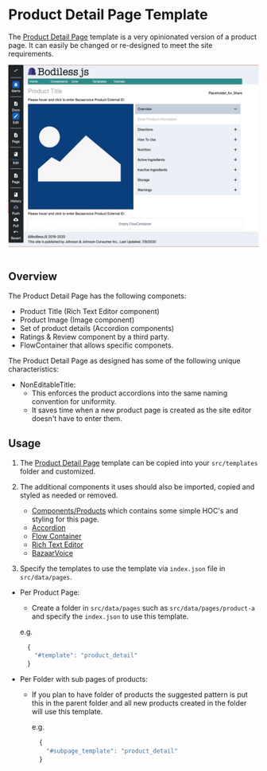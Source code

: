 # Product Detail Page Template

The [Product Detail Page](https://github.com/johnsonandjohnson/Bodiless-JS/blob/main/examples/test-site/src/templates/product_detail.jsx) template is a very opinionated version of a product page.  It can easily be changed or re-designed to meet the site requirements.

![PDP screenshot](../assets/pdp.jpg "PDP screenshot")  

## Overview

The Product Detail Page has the following componets:
  * Product Title (Rich Text Editor component)
  * Product Image (Image component)
  * Set of product details (Accordion components)
  * Ratings & Review component by a third party.
  * FlowContainer that allows specific componets.

The Product Detail Page as designed has some of the following unique characteristics:

* NonEditableTitle:  
  * This enforces the product accordions into the same naming convention for uniformity.  
  * It saves time when a new product page is created as the site editor doesn't have to enter them.

## Usage

1. The [Product Detail Page](https://github.com/johnsonandjohnson/Bodiless-JS/blob/main/examples/test-site/src/templates/product_detail.jsx) template can be copied into your `src/templates` folder and customized.

2. The additional components it uses should also be imported, copied and styled as needed or removed.
    * [Components/Products](https://github.com/johnsonandjohnson/Bodiless-JS/blob/main/examples/test-site/src/components/Product/index.tsx)  which contains some simple HOC's and styling for this page.
    * [Accordion](/Components/SingleAccordion)
    * [Flow Container](/Components/FlowContainer/)
    * [Rich Text Editor](/Components/Editors/RichText)
    * [BazaarVoice](/Components/Bv)

3. Specify the templates to use the template via `index.json` file in `src/data/pages`.
  * Per Product Page:
    * Create a folder in `src/data/pages` such as `src/data/pages/product-a` and
      specify the `index.json` to use this template.

    e.g.
      ```js
        {
          "#template": "product_detail"
        }
      ```

  * Per Folder with sub pages of products:
    * If you plan to have folder of products the suggested pattern is put this
      in the parent folder and all new products created in the folder will use
      this template.

      e.g.
      ```js
        {
          "#subpage_template": "product_detail"
        }
      ```
